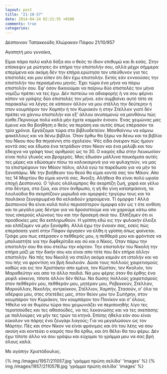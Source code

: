 ```yaml
---
layout: post
title: "21-10-57"
date: 2014-04-24 02:21:55 +0100
comments: true
categories: 
---
```


Δέσποιναν Ταπακκούδη Χλώρακαν Πάφου 21/10/957

Αγαπητή μου γυναίκα,

Είμαι πάρα πολύ καλά δόξα σοι ο θεός το ίδιον επιθυμώ και δι εσάς. Στην επίσκεψιν με ρώτησες άν επήρα την επιστολήν σου, αλλά μέχρι σήμμερα επερίμενα και ακόμη δέν την επήρα.ερώτησα τον υπεύθυνον για τες επιστολές και μου είπεν ότι δέν έχω επιστολήν. Εκτός εάν εννοούσες την επιστολήν του περασμένου μηνός. Έχει τώρα ένα μήνα να πάρω επιστολήν σου. Εφ’ όσον δικαιούμαι να παίρνω δύο επιστολές τον μήνα νομίζω πρέπει να τες έχω. Δέν πιστεύω να αδιαφορής ή να σου φέρνει κόπον να γράψης δύο επιστολές τον μήνα. εάν συμβαίνει αυτό τότε σε παρακαλώ να λέγης σε κάποιον άλλον να μου στέλλη την δεύτερην ή στον κουμπάρον τον Χαμπήν ή τον Κυριακόν ή στην Στέλλαν γιατί δέν πρέπει να χάννω επιστολήν και εξ’ άλλου ανυπομονώ να μανθάνω πώς είσθε.Περνούμε πολύ καλά μήν έχετε καμμιάν ένοιαν. Ένας χειμώνας μας έμεινε και θα βοηθήση ο θεός να περάση και αυτός όπως επέρασαν τα τρία χρόνια. Εργάζομαι τώρα στο βιβλιοδετείον. Μανθαίννω να κάμνω φακέλλους και να δένω βιβλία. Όταν έρθω θα ξέρω να δένω και τα βιβλία του Νίκου που θα πηγαίννη στο σχολείον.
Ψές είδα όνειρον πώς ήμουν κοντά σας και έδωσα ένα τετράδιον στον Νίκον και ένα μολύβι και του έδειχνα να γράφη τους αριθμούς ώς το 30. Ο καιρός εδώ στην Λευκωσίαν είναι πολύ γλυκός και βροχερός. Μας έδωσαν μάλλινα πουκάμισα αυτές τες μέρες και εδώσαμεν πίσω τα καλοκαιρινά για να φυλαχτούν, να μας τα επιστρέψουν τον Μάιον πάλιν, αλλά εγώ τα παρέδωσα για να μήν τα ξαναπάρω. Με την βοήθειαν του θεού θα είμαι κοντά σας τον Μάιον. Απο τες 14 Μαρτίου θα είμαι κοντά σας. Άνοιξη. Αλήθεια θα είναι πολύ ωραία εποχή Δεσποινού. Ο ‘ηλιος ολόλαμπρος θα σκορπίζη ζωή, χαρά και γέλιο στα δέντρα, στα ζώα, και στον άνθρωπο, η γή θα γίνη καταπράσινη, τα λουλούδια θα σκορπίζουν μυρωδιά και ομορφιές τριγύρω τους και τα πουλάκια ζευγαρωμένα θα κελαιδούν χαρούμενα. Τί όμορφα ! Αλλά Δεσποινού θα είναι καλά πολύ περισσότερον όμορφα εάν ώς τ ότε ανθίση και το μεγάλο μας δέντρο για να δροσιστούμε και να χαρούμε κάτω απο τους ισκερούς κλώνους του και την δροσερή σκιά του. Ελπίζομεν ότι οι προσδοκίες μας θα εκπληρωθούν. Η γρίππη εδώ εις την φυλακήν έλειξε και ελπίζομεν να μήν ξανάρθη. Αλλά έχω την ένοιαν σας, εσείς πώς επεράσατε γιατί στην Πάφον άργησεν να έλθη η γρίππη όπως φαίνεται. Γράψε μου πως επέρασεν ο πεθθερός μου, η πεθθερά μου και φρόντισε να μπολιαστήτε για την διφθερίτιδα και σύ και ο Νίκος. Όταν πάρω την επιστολήν σου θα σου στείλω την κάρταν. Την επιστολήν του Νικολή την επήρα μαζί με την δικήν σου και είναι απο τότε που δέν επήρα άλλην επιστολήν. Να πής του Νικολή να στείλη ακόμα καμιάν επ ιστολήν και να του πής να φροντίση να βρή δουλειάν. Δώσε τους πολλούς χαιρετισμούς καθώς και εις τον Χριστάκην απο εμένα, τον Κώσταν, τον Κκολιόν, τον Μαραθεύτην και απο τα άλλα παιδιά. Να μου φέρης όταν θα έρθης ένα ρεφίλ κόκκινο, τίποτε άλλον δέν θέλω. Να δώσης πολλούς χαιρετισμούς στον πεθθερόν μου, πεθθεράν μου, μητέραν μου, Ρεβεκκούν, Στέλλαν, Μαρούλλαν, Νικολήν, αντρείκκον, Στέλλιον, Χαμπήν, Στασούν, σ’ όλα τα αδέρφια μου, στες στετέδες μας, στον θείον μου τον Σωτήρην, στον κουμπάρον τον Κυριάκον, τον κουμπάρον τον Πανίκον και σ’ όλους. Ήθελα να σε θυμίσω τώρα που χειμωνιάζει να περιποιηθής λίγο τες τερατσούδες και τες αθασούδες, να τες λεκανώσης και να τες σκεπάσης με παλλούρες να μήν τες τρών τα κτηνά. Επίσης ήθελα εάν σου είναι εύκολον να πάρης ένα ζευγάρι λαγούς; Για να μεγαλώσουν ώς τον Μάρτην. Πές και στον Νίκον να είναι φρόνιμος και ότι του λέης να σου ακούη και κοντεύει ο καιρός που θα έρθω, και ότι θέλει θα του φέρω. Δέν έχω τίποτε άλλο να σου γράψω και εύχομαι το γράμμα μου να σας βρή όλους καλά.

Με αγάπην Χριστόδουλος.

{% img /images/1957/211057.jpg 'γράμμα πρώτη σελίδα' 'images' %}
{% img /images/1957/211057B.jpg 'γράμμα πρώτη σελίδα' 'images' %}
